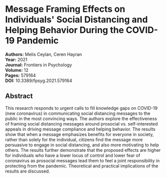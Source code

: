 # Message Framing Effects on Individuals' Social Distancing and Helping Behavior During the COVID-19 Pandemic

**Authors:** Melis Ceylan, Ceren Hayran  
**Year:** 2021  
**Journal:** Frontiers in Psychology  
**Volume:** 12  
**Pages:** 579164  
**DOI:** 10.3389/fpsyg.2021.579164  

## Abstract
This research responds to urgent calls to fill knowledge gaps on COVID-19 (new coronavirus) in communicating social distancing messages to the public in the most convincing ways. The authors explore the effectiveness of framing social distancing messages around prosocial vs. self-interested appeals in driving message compliance and helping behavior. The results show that when a message emphasizes benefits for everyone in society, rather than solely for the individual, citizens find the message more persuasive to engage in social distancing, and also more motivating to help others. The results further demonstrate that the proposed effects are higher for individuals who have a lower locus of control and lower fear of coronavirus as prosocial messages lead them to feel a joint responsibility in protecting from the pandemic. Theoretical and practical implications of the results are discussed.

